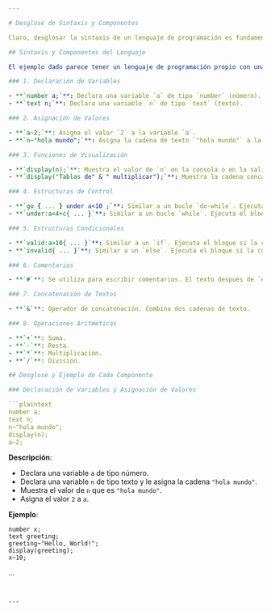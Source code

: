 ```yaml
---

# Desglose de Sintaxis y Componentes 

Claro, desglosar la sintaxis de un lenguaje de programación es fundamental para entender cómo funciona y cómo usarlo eficazmente. Vamos a revisar el ejemplo que has proporcionado y desglosar cada componente y función del lenguaje paso a paso.

## Sintaxis y Componentes del Lenguaje

El ejemplo dado parece tener un lenguaje de programación propio con una sintaxis específica para definir variables, estructuras de control y operaciones básicas. Aquí se desglosan los elementos clave del lenguaje:

### 1. Declaración de Variables

- **`number a;`**: Declara una variable `a` de tipo `number` (número).
- **`text n;`**: Declara una variable `n` de tipo `text` (texto).

### 2. Asignación de Valores

- **`a~2;`**: Asigna el valor `2` a la variable `a`.
- **`n~"hola mundo";`**: Asigna la cadena de texto `"hola mundo"` a la variable `n`.

### 3. Funciones de Visualización

- **`display(n);`**: Muestra el valor de `n` en la consola o en la salida.
- **`display("Tablas de" & " multiplicar");`**: Muestra la cadena concatenada `"Tablas de multiplicar"` en la consola.

### 4. Estructuras de Control

- **`go { ... } under a<10 ;`**: Similar a un bucle `do-while`. Ejecuta el bloque de código dentro de `go { ... }` mientras la condición `a < 10` sea verdadera.
- **`under:a<4+c{ ... }`**: Similar a un bucle `while`. Ejecuta el bloque de código mientras `a` sea menor que `4 + c`.

### 5. Estructuras Condicionales

- **`valid:a>10{ ... }`**: Similar a un `if`. Ejecuta el bloque si la condición `a > 10` es verdadera.
- **`invalid{ ... }`**: Similar a un `else`. Ejecuta el bloque si la condición anterior no es verdadera.

### 6. Comentarios

- **`#`**: Se utiliza para escribir comentarios. El texto después de `#` hasta el final de la línea no se ejecuta.

### 7. Concatenación de Textos

- **`&`**: Operador de concatenación. Combina dos cadenas de texto.

### 8. Operaciones Aritméticas

- **`+`**: Suma.
- **`-`**: Resta.
- **`*`**: Multiplicación.
- **`/`**: División.

## Desglose y Ejemplo de Cada Componente

### Declaración de Variables y Asignación de Valores

```plaintext
number a;
text n;
n~"hola mundo";
display(n);
a~2;
```

**Descripción**:
- Declara una variable `a` de tipo número.
- Declara una variable `n` de tipo texto y le asigna la cadena `"hola mundo"`.
- Muestra el valor de `n` que es `"hola mundo"`.
- Asigna el valor `2` a `a`.

**Ejemplo**:
```plaintext
number x;
text greeting;
greeting~"Hello, World!";
display(greeting);
x~10;
```

...
```


---
